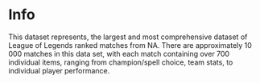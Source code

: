 # Info

This dataset represents, the largest and most comprehensive dataset of League of Legends ranked matches from NA. There are approximately 10 000 matches in this data set, with each match containing over 700 individual items, ranging from champion/spell choice, team stats, to individual player performance.
